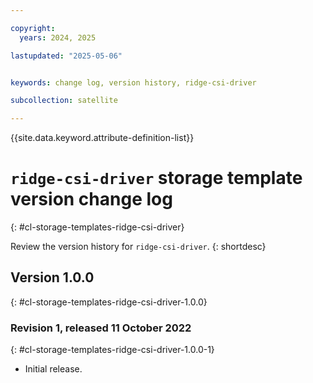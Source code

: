 ```yaml
---

copyright:
  years: 2024, 2025

lastupdated: "2025-05-06"


keywords: change log, version history, ridge-csi-driver

subcollection: satellite

---
```


{{site.data.keyword.attribute-definition-list}}




# `ridge-csi-driver` storage template version change log
{: #cl-storage-templates-ridge-csi-driver}

Review the version history for `ridge-csi-driver`.
{: shortdesc}



## Version 1.0.0
{: #cl-storage-templates-ridge-csi-driver-1.0.0}


### Revision 1, released 11 October 2022
{: #cl-storage-templates-ridge-csi-driver-1.0.0-1}

- Initial release.
